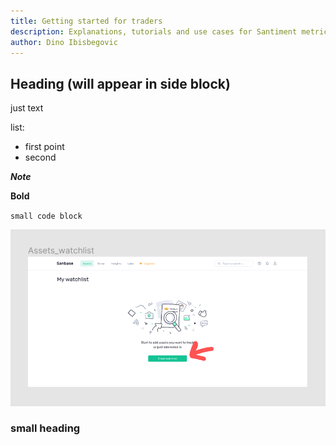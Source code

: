 ```yaml
---
title: Getting started for traders
description: Explanations, tutorials and use cases for Santiment metrics and tools. Learn how to use our platform to better understand market behavior, network activity and stakeholder trends.
author: Dino Ibisbegovic
---
```


## Heading (will appear in side block)

just text

list:
- first point
- second

***Note***

**Bold**

`small code block`

![](./ink.png)


### small heading

